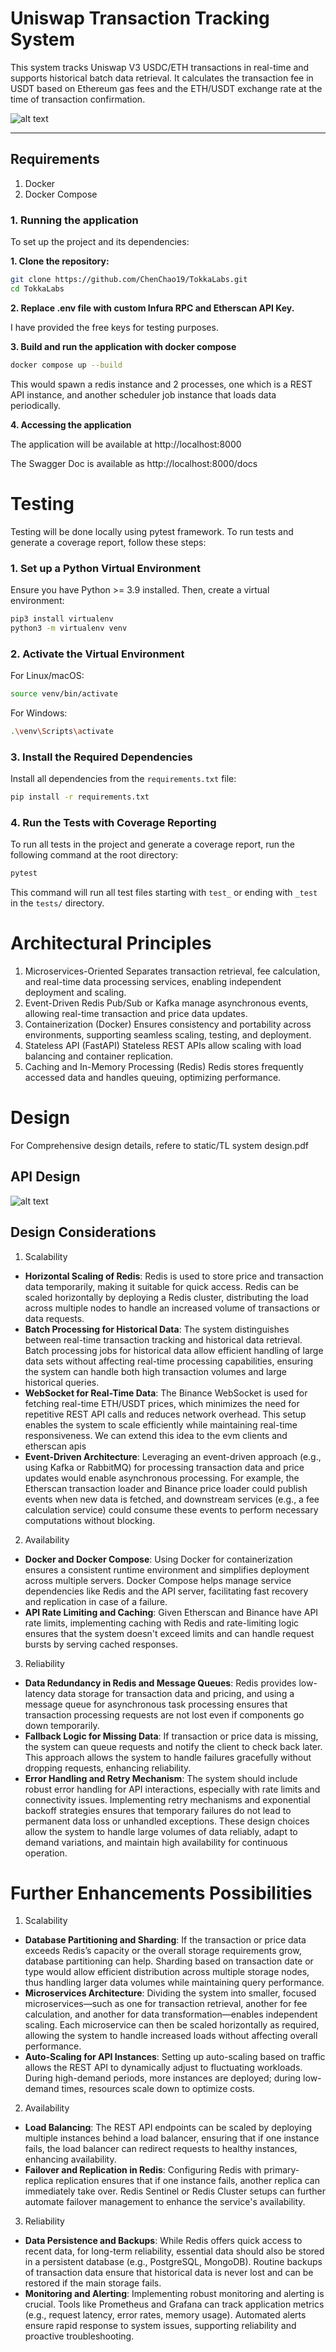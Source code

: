 # Uniswap Transaction Tracking System

This system tracks Uniswap V3 USDC/ETH transactions in real-time and supports historical batch data retrieval. It calculates the transaction fee in USDT based on Ethereum gas fees and the ETH/USDT exchange rate at the time of transaction confirmation.

![alt text](static/Flowchart.jpg)

---

## Requirements
1. Docker
2. Docker Compose

### 1. Running the application

To set up the project and its dependencies:

**1. Clone the repository:**
   ```bash
   git clone https://github.com/ChenChao19/TokkaLabs.git
   cd TokkaLabs
   ```
**2. Replace .env file with custom Infura RPC and Etherscan API Key.**

I have provided the free keys for testing purposes.

**3. Build and run the application with docker compose**
   ```bash
   docker compose up --build
   ```
   This would spawn a redis instance and 2 processes, one which is a REST API instance, and another scheduler job instance that loads data periodically.

**4. Accessing the application**

   The application will be available at http://localhost:8000

   The Swagger Doc is available as http://localhost:8000/docs

# Testing

Testing will be done locally using pytest framework.
To run tests and generate a coverage report, follow these steps:

### 1. Set up a Python Virtual Environment
Ensure you have Python >= 3.9 installed. Then, create a virtual environment:

  ```bash
  pip3 install virtualenv
  python3 -m virtualenv venv
  ```
    
### 2. Activate the Virtual Environment
For Linux/macOS:
  ```bash
  source venv/bin/activate
  ```
For Windows:
  ```bash
  .\venv\Scripts\activate
  ```

### 3. Install the Required Dependencies
Install all dependencies from the `requirements.txt` file:
  ```bash
  pip install -r requirements.txt
  ```
### 4. Run the Tests with Coverage Reporting
To run all tests in the project and generate a coverage report, run the following command at the root directory:

  ```bash
  pytest
  ```

This command will run all test files starting with `test_` or ending with `_test` in the `tests/` directory.

# Architectural Principles
1. Microservices-Oriented
Separates transaction retrieval, fee calculation, and real-time data processing services, enabling independent deployment and scaling.
2. Event-Driven
Redis Pub/Sub or Kafka manage asynchronous events, allowing real-time transaction and price data updates.
3. Containerization (Docker)
Ensures consistency and portability across environments, supporting seamless scaling, testing, and deployment.
4. Stateless API (FastAPI)
Stateless REST APIs allow scaling with load balancing and container replication.
5. Caching and In-Memory Processing (Redis)
Redis stores frequently accessed data and handles queuing, optimizing performance.

# Design
For Comprehensive design details, refere to static/TL system design.pdf

## API Design

![alt text](static/APIDesign.jpg)

## Design Considerations
1. Scalability
- **Horizontal Scaling of Redis**: Redis is used to store price and transaction data temporarily, making it suitable for quick access. Redis can be scaled horizontally by deploying a Redis cluster, distributing the load across multiple nodes to handle an increased volume of transactions or data requests.
- **Batch Processing for Historical Data**: The system distinguishes between real-time transaction tracking and historical data retrieval. Batch processing jobs for historical data allow efficient handling of large data sets without affecting real-time processing capabilities, ensuring the system can handle both high transaction volumes and large historical queries.
- **WebSocket for Real-Time Data**: The Binance WebSocket is used for fetching real-time ETH/USDT prices, which minimizes the need for repetitive REST API calls and reduces network overhead. This setup enables the system to scale efficiently while maintaining real-time responsiveness. We can extend this idea to the evm clients and etherscan apis
- **Event-Driven Architecture**: Leveraging an event-driven approach (e.g., using Kafka or RabbitMQ) for processing transaction data and price updates would enable asynchronous processing. For example, the Etherscan transaction loader and Binance price loader could publish events when new data is fetched, and downstream services (e.g., a fee calculation service) could consume these events to perform necessary computations without blocking.
2. Availability
- **Docker and Docker Compose**: Using Docker for containerization ensures a consistent runtime environment and simplifies deployment across multiple servers. Docker Compose helps manage service dependencies like Redis and the API server, facilitating fast recovery and replication in case of a failure.
- **API Rate Limiting and Caching**: Given Etherscan and Binance have API rate limits, implementing caching with Redis and rate-limiting logic ensures that the system doesn't exceed limits and can handle request bursts by serving cached responses.
3. Reliability
- **Data Redundancy in Redis and Message Queues**: Redis provides low-latency data storage for transaction data and pricing, and using a message queue for asynchronous task processing ensures that transaction processing requests are not lost even if components go down temporarily.
- **Fallback Logic for Missing Data**: If transaction or price data is missing, the system can queue requests and notify the client to check back later. This approach allows the system to handle failures gracefully without dropping requests, enhancing reliability.
- **Error Handling and Retry Mechanism**: The system should include robust error handling for API interactions, especially with rate limits and connectivity issues. Implementing retry mechanisms and exponential backoff strategies ensures that temporary failures do not lead to permanent data loss or unhandled exceptions.
These design choices allow the system to handle large volumes of data reliably, adapt to demand variations, and maintain high availability for continuous operation.
# Further Enhancements Possibilities
1. Scalability
- **Database Partitioning and Sharding**: If the transaction or price data exceeds Redis’s capacity or the overall storage requirements grow, database partitioning can help. Sharding based on transaction date or type would allow efficient distribution across multiple storage nodes, thus handling larger data volumes while maintaining query performance.
- **Microservices Architecture**: Dividing the system into smaller, focused microservices—such as one for transaction retrieval, another for fee calculation, and another for data transformation—enables independent scaling. Each microservice can then be scaled horizontally as required, allowing the system to handle increased loads without affecting overall performance.
- **Auto-Scaling for API Instances**: Setting up auto-scaling based on traffic allows the REST API to dynamically adjust to fluctuating workloads. During high-demand periods, more instances are deployed; during low-demand times, resources scale down to optimize costs.
2. Availability
- **Load Balancing**: The REST API endpoints can be scaled by deploying multiple instances behind a load balancer, ensuring that if one instance fails, the load balancer can redirect requests to healthy instances, enhancing availability.
- **Failover and Replication in Redis**: Configuring Redis with primary-replica replication ensures that if one instance fails, another replica can immediately take over. Redis Sentinel or Redis Cluster setups can further automate failover management to enhance the service's availability.
3. Reliability
- **Data Persistence and Backups**: While Redis offers quick access to recent data, for long-term reliability, essential data should also be stored in a persistent database (e.g., PostgreSQL, MongoDB). Routine backups of transaction data ensure that historical data is never lost and can be restored if the main storage fails.
- **Monitoring and Alerting**: Implementing robust monitoring and alerting is crucial. Tools like Prometheus and Grafana can track application metrics (e.g., request latency, error rates, memory usage). Automated alerts ensure rapid response to system issues, supporting reliability and proactive troubleshooting.